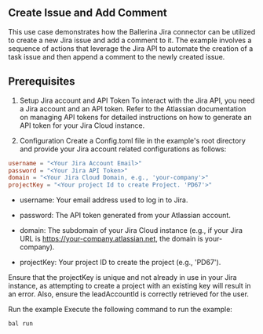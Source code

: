 ## Create Issue and Add Comment

This use case demonstrates how the Ballerina Jira connector can be utilized to create a new Jira issue and add a comment to it. The example involves a sequence of actions that leverage the Jira API to automate the creation of a task issue and then append a comment to the newly created issue.

## Prerequisites

1. Setup Jira account and API Token
To interact with the Jira API, you need a Jira account and an API token.
Refer to the Atlassian documentation on managing API tokens for detailed instructions on how to generate an API token for your Jira Cloud instance.

2. Configuration
Create a Config.toml file in the example's root directory and provide your Jira account related configurations as follows:

```toml
username = "<Your Jira Account Email>"
password = "<Your Jira API Token>"
domain = "<Your Jira Cloud Domain, e.g., 'your-company'>"
projectKey = "<Your project Id to create Project. 'PD67'>"
```


- username: Your email address used to log in to Jira.

- password: The API token generated from your Atlassian account.

- domain: The subdomain of your Jira Cloud instance (e.g., if your Jira URL is https://your-company.atlassian.net, the domain is your-company).

- projectKey: Your project ID to create the project (e.g., 'PD67').

Ensure that the projectKey is unique and not already in use in your Jira instance, as attempting to create a project with an existing key will result in an error. Also, ensure the leadAccountId is correctly retrieved for the user.

Run the example
Execute the following command to run the example:

```bash
bal run
```
